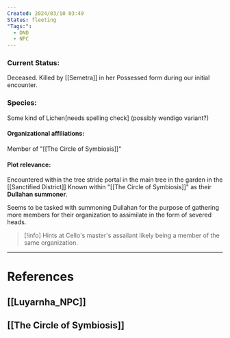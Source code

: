```yaml
---
Created: 2024/03/10 03:49
Status: fleeting
"Tags:":
  - DND
  - NPC
---
```

### Current Status:
Deceased. Killed by [[Semetra]] in her Possessed form during our initial encounter.
### Species:
Some kind of Lichen[needs spelling check] (possibly wendigo variant?)
#### Organizational affiliations:
Member of "[[The Circle of Symbiosis]]"

#### Plot relevance:
Encountered within the tree stride portal in the main tree in the garden in the [[Sanctified District]]
Known within "[[The Circle of Symbiosis]]" as their **Dullahan summoner**.

Seems to be tasked with summoning Dullahan for the purpose of gathering more members for their organization to assimilate in the form of severed heads.

> [!info] Hints at Cello's master's assailant likely being a member of the same organization. 

---
# References
## [[Luyarnha_NPC]]
## [[The Circle of Symbiosis]]